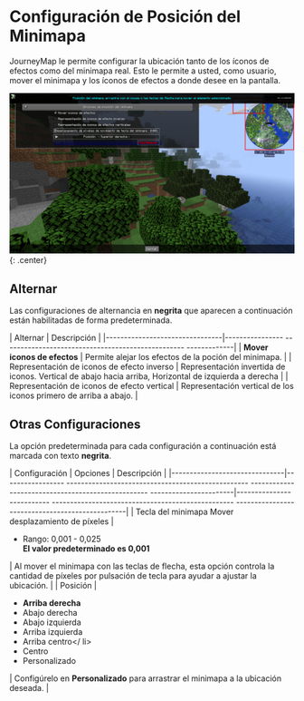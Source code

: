 # **Configuración de Posición del Minimapa**

JourneyMap le permite configurar la ubicación tanto de los íconos de efectos como del minimapa real. Esto le permite a usted, como usuario, mover el minimapa y los íconos de efectos a donde desee en la pantalla.

![Posición-minimapa](../../img/settings/client/minimap-position.png){: .center}

## **Alternar**

Las configuraciones de alternancia en **negrita** que aparecen a continuación están habilitadas de forma predeterminada.

| Alternar | Descripción |
|--------------------------------|---------------- -------------------------------------------------- -------------|
| **Mover iconos de efectos** | Permite alejar los efectos de la poción del minimapa. |
| Representación de iconos de efecto inverso | Representación invertida de iconos. Vertical de abajo hacia arriba, Horizontal de izquierda a derecha |
| Representación de iconos de efecto vertical | Representación vertical de los iconos primero de arriba a abajo. |

## **Otras Configuraciones**

La opción predeterminada para cada configuración a continuación está marcada con texto **negrita**.

| Configuración | Opciones | Descripción |
|-------------------------------|----------------- -------------------------------------------------- -------------------------------------------------- -----------------------|-------------------------- -------------------------------------------------- ------------------------------------------------|
| Tecla del minimapa Mover desplazamiento de píxeles | <ul><li>Rango: 0,001 - 0,025 <br>**El valor predeterminado es 0,001**</li></ul> | Al mover el minimapa con las teclas de flecha, esta opción controla la cantidad de píxeles por pulsación de tecla para ayudar a ajustar la ubicación. |
| Posición | <ul><li>**Arriba derecha**</li><li>Abajo derecha</li><li>Abajo izquierda</li><li>Arriba izquierda</li><li>Arriba centro</ li><li>Centro</li><li>Personalizado</li></ul> | Configúrelo en **Personalizado** para arrastrar el minimapa a la ubicación deseada. |